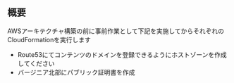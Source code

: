## 概要

AWSアーキテクチャ構築の前に事前作業として下記を実施してからそれぞれのCloudFormationを実行します

 - Route53にてコンテンツのドメインを登録できるようにホストゾーンを作成してください
 - バージニア北部にパブリック証明書を作成
